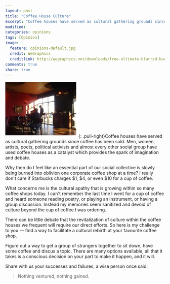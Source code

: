 ```yaml
---
layout: post
title: "Coffee House Culture"
excerpt: "Coffee houses have served as cultural gathering grounds since coffee has been sold. Men, women, artists, poets, political activists and almost every other social group have used coffee houses as a catalyst which provides the spark of imagination and debate."
modified: 
categories: opinions
tags: [Opinion]
image:
  feature: opinions-default.jpg
  credit: WeGraphics
  creditlink: http://wegraphics.net/downloads/free-ultimate-blurred-background-pack/
comments: true
share: true
---
```

![Coffee House Culture Image](/images/Jrb002_thumb.jpg){: .pull-right}Coffee houses have served as cultural gathering grounds since coffee has been sold. Men, women, artists, poets, political activists and almost every other social group have used coffee houses as a catalyst which provides the spark of imagination and debate.

Why then do I feel like an essential part of our social collective is slowly being burned into oblivion one corporate coffee shop at a time? I really don't care if Starbucks charges $1, $4, or even $10 for a cup of coffee.

What concerns me is the cultural apathy that is growing within so many coffee shops today. I can't remember the last time I went for a cup of coffee and heard someone reading poetry, or playing an instrument, or having a group discussion. Instead my memories seem sanitized and devoid of culture beyond the cup of coffee I was ordering.

There can be little debate that the revitalization of culture within the coffee houses we frequent will require our direct efforts. So here is my challenge to you — find a way to facilitate a cultural rebirth at your favourite coffee shop.

Figure out a way to get a group of strangers together to sit down, have some coffee and discus a topic. There are many options available, all that it takes is a conscious decision on your part to make it happen, and it will.

Share with us your successes and failures, a wise person once said:

>Nothing ventured, nothing gained.